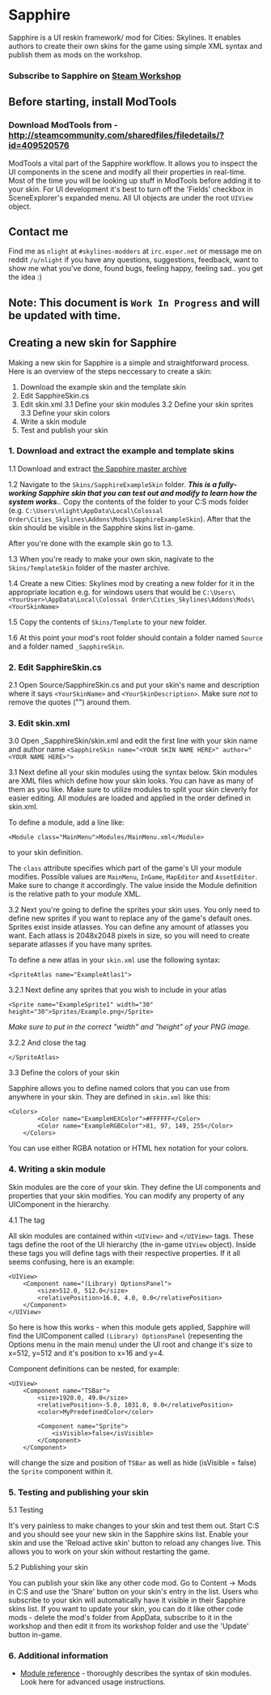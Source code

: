 # Sapphire

Sapphire is a UI reskin framework/ mod for Cities: Skylines. It enables authors to create their own skins for the game using simple XML syntax and publish them as mods on the workshop. 

### Subscribe to Sapphire on [Steam Workshop](http://steamcommunity.com/sharedfiles/filedetails/?id=421770876)

## Before starting, install ModTools
### Download ModTools from - http://steamcommunity.com/sharedfiles/filedetails/?id=409520576
ModTools a vital part of the Sapphire workflow. It allows you to inspect the UI components in the scene and modify all their properties in real-time. Most of the time you will be looking up stuff in ModTools before adding it to your skin. For UI development it's best to turn off the 'Fields' checkbox in SceneExplorer's expanded menu. All UI objects are under the root `UIView` object.

## Contact me
Find me as `nlight` at `#skylines-modders` at `irc.esper.net` or message me on reddit `/u/nlight` if you have any questions, suggestions, feedback, want to show me what you've done, found bugs, feeling happy, feeling sad.. you get the idea :)

## Note: This document is `Work In Progress` and will be updated with time.

## Creating a new skin for Sapphire

Making a new skin for Sapphire is a simple and straightforward process. Here is an overview of the steps neccessary to create a skin:

1. Download the example skin and the template skin
2. Edit SapphireSkin.cs
3. Edit skin.xml
3.1 Define your skin modules
3.2 Define your skin sprites
3.3 Define your skin colors
4. Write a skin module
5. Test and publish your skin

### 1. Download and extract the example and template skins

1.1 Download and extract [the Sapphire master archive](https://github.com/AlexanderDzhoganov/Skylines-Sapphire/archive/master.zip)

1.2 Navigate to the `Skins/SapphireExampleSkin` folder. ***This is a fully-working Sapphire skin that you can test out and modify to learn how the system works.***. Copy the contents of the folder to your C:S mods folder (e.g. `C:\Users\nlight\AppData\Local\Colossal Order\Cities_Skylines\Addons\Mods\SapphireExampleSkin`). After that the skin should be visible in the Sapphire skins list in-game.

After you're done with the example skin go to 1.3.

1.3 When you're ready to make your own skin, nagivate to the `Skins/TemplateSkin` folder of the master archive.

1.4 Create a new Cities: Skylines mod by creating a new folder for it in the appropriate location e.g. for windows users that would be `C:\Users\<YourUser>\AppData\Local\Colossal Order\Cities_Skylines\Addons\Mods\<YourSkinName>`

1.5 Copy the contents of `Skins/Template` to your new folder. 

1.6 At this point your mod's root folder should contain a folder named `Source` and a folder named `_SapphireSkin`. 

### 2. Edit SapphireSkin.cs

2.1 Open Source/SapphireSkin.cs and put your skin's name and description where it says `<YourSkinName>` and `<YourSkinDescription>`. Make sure *not* to remove the quotes ("") around them.

### 3. Edit skin.xml

3.0 Open _SapphireSkin/skin.xml and edit the first line with your skin name and author name
`<SapphireSkin name="<YOUR SKIN NAME HERE>" author="<YOUR NAME HERE>">`

3.1 Next define all your skin modules using the syntax below. Skin modules are XML files which define how your skin looks. You can have as many of them as you like. Make sure to utilize modules to split your skin cleverly for easier editing. All modules are loaded and applied in the order defined in skin.xml.

To define a module, add a line like:
```
<Module class="MainMenu">Modules/MainMenu.xml</Module>
```
to your skin definition.

The `class` attribute specifies which part of the game's UI your module modifies. Possible values are `MainMenu`, `InGame`, `MapEditor` and `AssetEditor`. Make sure to change it accordingly. The value inside the Module definition is the relative path to your module XML.

3.2 Next you're going to define the sprites your skin uses. You only need to define new sprites if you want to replace any of the game's default ones. Sprites exist inside atlasses. You can define any amount of atlasses you want. Each atlass is 2048x2048 pixels in size, so you will need to create separate atlasses if you have many sprites.

To define a new atlas in your `skin.xml` use the following syntax:

```
<SpriteAtlas name="ExampleAtlas1">
```

3.2.1 Next define any sprites that you wish to include in your atlas

```
<Sprite name="ExampleSprite1" width="30" height="30">Sprites/Example.png</Sprite>
```
*Make sure to put in the correct "width" and "height" of your PNG image.*

3.2.2 And close the tag

```
</SpriteAtlas>
```

3.3 Define the colors of your skin

Sapphire allows you to define named colors that you can use from anywhere in your skin. They are defined in `skin.xml` like this:

```
<Colors>
		<Color name="ExampleHEXColor">#FFFFFF</Color>
		<Color name="ExampleRGBColor">81, 97, 149, 255</Color>
	</Colors>
```
You can use either RGBA notation or HTML hex notation for your colors. 

### 4. Writing a skin module

Skin modules are the core of your skin. They define the UI components and properties that your skin modifies. You can modify any property of any UIComponent in the hierarchy.

4.1 The <UIView> tag

All skin modules are contained within `<UIView>` and `</UIView>` tags. These tags define the root of the UI hierarchy (the in-game `UIView` object). Inside these tags you will define <Component> tags with their respective properties. If it all seems confusing, here is an example:

```
<UIView>
	<Component name="(Library) OptionsPanel">
		<size>512.0, 512.0</size>
		<relativePosition>16.0, 4.0, 0.0</relativePosition>
	</Component>
</UIView>
```

So here is how this works - when this module gets applied, Sapphire will find the UIComponent called `(Library) OptionsPanel` (repesenting the Options menu in the main menu) under the UI root and change it's size to x=512, y=512 and it's position to x=16 and y=4. 

Component definitions can be nested, for example:

```
<UIView>
	<Component name="TSBar">
		<size>1920.0, 49.0</size>
		<relativePosition>-5.0, 1031.0, 0.0</relativePosition>
		<color>MyPredefinedColor</color>
		
		<Component name="Sprite">
			<isVisible>false</isVisible>
		</Component>
	</Component>
```

will change the size and position of `TSBar` as well as hide (isVisible = false) the `Sprite` component within it.

### 5. Testing and publishing your skin

5.1 Testing

It's very painless to make changes to your skin and test them out. Start C:S and you should see your new skin in the Sapphire skins list. Enable your skin and use the 'Reload active skin' button to reload any changes live. This allows you to work on your skin without restarting the game.

5.2 Publishing your skin

You can publish your skin like any other code mod. Go to Content -> Mods in C:S and use the 'Share' button on your skin's entry in the list. Users who subscribe to your skin will automatically have it visible in their Sapphire skins list. If you want to update your skin, you can do it like other code mods - delete the mod's folder from AppData, subscribe to it in the workshop and then edit it from its workshop folder and use the 'Update' button in-game.

### 6. Additional information

- [Module reference](https://github.com/AlexanderDzhoganov/Skylines-Sapphire/blob/master/MODULE_REFERENCE.md) - thoroughly describes the syntax of skin modules. Look here for advanced usage instructions.
